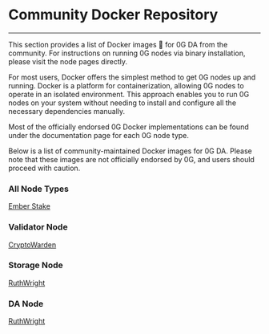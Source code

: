 # Community Docker Repository
---

This section provides a list of Docker images 🐳 for 0G DA from the community. For instructions on running 0G nodes via binary installation, please visit the node pages directly.

For most users, Docker offers the simplest method to get 0G nodes up and running. Docker is a platform for containerization, allowing 0G nodes to operate in an isolated environment. This approach enables you to run 0G nodes on your system without needing to install and configure all the necessary dependencies manually.

Most of the officially endorsed 0G Docker implementations can be found under the documentation page for each 0G node type. 

Below is a list of community-maintained Docker images for 0G DA. Please note that these images are not officially endorsed by 0G, and users should proceed with caution.

### All Node Types
[Ember Stake](https://docs.emberstake.xyz/networks/zero-gravity/nodes-guide/getting-started)

### Validator Node
[CryptoWarden](https://medium.com/@CryptoWarden/guide-to-running-a-node-in-the-0g-labs-project-0g-ai-1bee56ea53ca)

### Storage Node
[RuthWright](https://medium.com/@Ruth_Wright/how-to-set-up-a-0g-storage-node-by-0g-labs-541c4116ebd7)

### DA Node
[RuthWright](https://medium.com/@Ruth_Wright/how-to-set-up-a-da-node-by-0g-labs-6c11061667a8)


